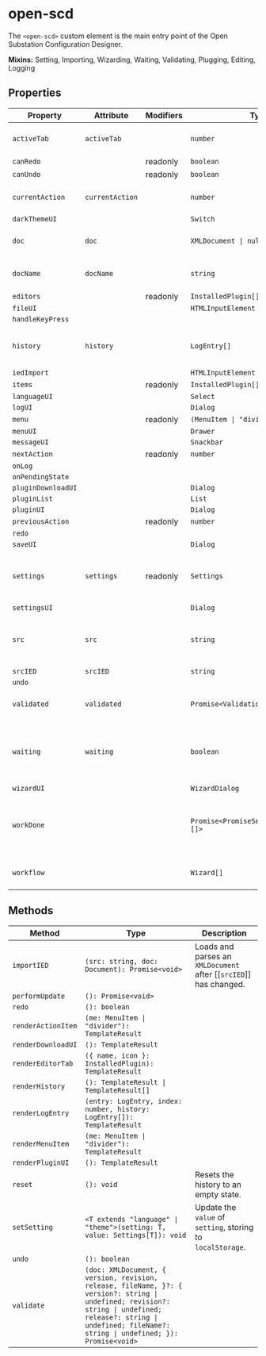 # open-scd

The `<open-scd>` custom element is the main entry point of the
Open Substation Configuration Designer.

**Mixins:** Setting, Importing, Wizarding, Waiting, Validating, Plugging, Editing, Logging

## Properties

| Property           | Attribute       | Modifiers | Type                                    | Default                                          | Description                                      |
|--------------------|-----------------|-----------|-----------------------------------------|--------------------------------------------------|--------------------------------------------------|
| `activeTab`        | `activeTab`     |           | `number`                                | 0                                                | The currently active editor tab.                 |
| `canRedo`          |                 | readonly  | `boolean`                               |                                                  |                                                  |
| `canUndo`          |                 | readonly  | `boolean`                               |                                                  |                                                  |
| `currentAction`    | `currentAction` |           | `number`                                | -1                                               | Index of the last [[`EditorAction`]] applied.    |
| `darkThemeUI`      |                 |           | `Switch`                                |                                                  |                                                  |
| `doc`              | `doc`           |           | `XMLDocument \| null`                   | null                                             | The `XMLDocument` to be edited                   |
| `docName`          | `docName`       |           | `string`                                | ""                                               | The name of the current [[`doc`]]                |
| `editors`          |                 | readonly  | `InstalledPlugin[]`                     |                                                  |                                                  |
| `fileUI`           |                 |           | `HTMLInputElement`                      |                                                  |                                                  |
| `handleKeyPress`   |                 |           |                                         |                                                  |                                                  |
| `history`          | `history`       |           | `LogEntry[]`                            | []                                               | All [[`LogEntry`]]s received so far through [[`LogEvent`]]s. |
| `iedImport`        |                 |           | `HTMLInputElement`                      |                                                  |                                                  |
| `items`            |                 | readonly  | `InstalledPlugin[]`                     |                                                  |                                                  |
| `languageUI`       |                 |           | `Select`                                |                                                  |                                                  |
| `logUI`            |                 |           | `Dialog`                                |                                                  |                                                  |
| `menu`             |                 | readonly  | `(MenuItem \| "divider")[]`             |                                                  |                                                  |
| `menuUI`           |                 |           | `Drawer`                                |                                                  |                                                  |
| `messageUI`        |                 |           | `Snackbar`                              |                                                  |                                                  |
| `nextAction`       |                 | readonly  | `number`                                |                                                  |                                                  |
| `onLog`            |                 |           |                                         |                                                  |                                                  |
| `onPendingState`   |                 |           |                                         |                                                  |                                                  |
| `pluginDownloadUI` |                 |           | `Dialog`                                |                                                  |                                                  |
| `pluginList`       |                 |           | `List`                                  |                                                  |                                                  |
| `pluginUI`         |                 |           | `Dialog`                                |                                                  |                                                  |
| `previousAction`   |                 | readonly  | `number`                                |                                                  |                                                  |
| `redo`             |                 |           |                                         |                                                  |                                                  |
| `saveUI`           |                 |           | `Dialog`                                |                                                  |                                                  |
| `settings`         | `settings`      | readonly  | `Settings`                              |                                                  | Current [[`Settings`]] in `localStorage`, default to [[`defaults`]]. |
| `settingsUI`       |                 |           | `Dialog`                                |                                                  |                                                  |
| `src`              | `src`           |           | `string`                                |                                                  | The current file's URL. `blob:` URLs are *revoked after parsing*! |
| `srcIED`           | `srcIED`        |           | `string`                                |                                                  |                                                  |
| `undo`             |                 |           |                                         |                                                  |                                                  |
| `validated`        | `validated`     |           | `Promise<ValidationResult>`             | "Promise.resolve({\n      file: 'untitled.scd',\n      valid: true,\n      code: 0,\n    })" |                                                  |
| `waiting`          | `waiting`       |           | `boolean`                               | false                                            | Whether the element is currently waiting for some async work. |
| `wizardUI`         |                 |           | `WizardDialog`                          |                                                  |                                                  |
| `workDone`         |                 |           | `Promise<PromiseSettledResult<void>[]>` | "Promise.allSettled(this.work)"                  | A promise which resolves once all currently pending work is done. |
| `workflow`         |                 |           | `Wizard[]`                              | []                                               | FIFO queue of [[`Wizard`]]s to display.          |

## Methods

| Method             | Type                                             | Description                                      |
|--------------------|--------------------------------------------------|--------------------------------------------------|
| `importIED`        | `(src: string, doc: Document): Promise<void>`    | Loads and parses an `XMLDocument` after [[`srcIED`]] has changed. |
| `performUpdate`    | `(): Promise<void>`                              |                                                  |
| `redo`             | `(): boolean`                                    |                                                  |
| `renderActionItem` | `(me: MenuItem \| "divider"): TemplateResult`    |                                                  |
| `renderDownloadUI` | `(): TemplateResult`                             |                                                  |
| `renderEditorTab`  | `({ name, icon }: InstalledPlugin): TemplateResult` |                                                  |
| `renderHistory`    | `(): TemplateResult \| TemplateResult[]`         |                                                  |
| `renderLogEntry`   | `(entry: LogEntry, index: number, history: LogEntry[]): TemplateResult` |                                                  |
| `renderMenuItem`   | `(me: MenuItem \| "divider"): TemplateResult`    |                                                  |
| `renderPluginUI`   | `(): TemplateResult`                             |                                                  |
| `reset`            | `(): void`                                       | Resets the history to an empty state.            |
| `setSetting`       | `<T extends "language" \| "theme">(setting: T, value: Settings[T]): void` | Update the `value` of `setting`, storing to `localStorage`. |
| `undo`             | `(): boolean`                                    |                                                  |
| `validate`         | `(doc: XMLDocument, { version, revision, release, fileName, }?: { version?: string \| undefined; revision?: string \| undefined; release?: string \| undefined; fileName?: string \| undefined; }): Promise<void>` |                                                  |
